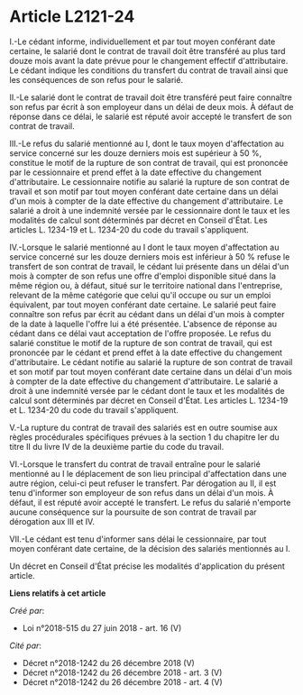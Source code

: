 # Article L2121-24

I.-Le cédant informe, individuellement et par tout moyen conférant date certaine, le salarié dont le contrat de travail doit
être transféré au plus tard douze mois avant la date prévue pour le changement effectif d'attributaire. Le cédant indique les
conditions du transfert du contrat de travail ainsi que les conséquences de son refus pour le salarié.

II.-Le salarié dont le contrat de travail doit être transféré peut faire connaître son refus par écrit à son employeur dans
un délai de deux mois. À défaut de réponse dans ce délai, le salarié est réputé avoir accepté le transfert de son contrat de
travail.

III.-Le refus du salarié mentionné au I, dont le taux moyen d'affectation au service concerné sur les douze derniers mois est
supérieur à 50 %, constitue le motif de la rupture de son contrat de travail, qui est prononcée par le cessionnaire et prend
effet à la date effective du changement d'attributaire. Le cessionnaire notifie au salarié la rupture de son contrat de
travail et son motif par tout moyen conférant date certaine dans un délai d'un mois à compter de la date effective du
changement d'attributaire. Le salarié a droit à une indemnité versée par le cessionnaire dont le taux et les modalités de
calcul sont déterminés par décret en Conseil d'État. Les articles L. 1234-19 et L. 1234-20 du code du travail s'appliquent.

IV.-Lorsque le salarié mentionné au I dont le taux moyen d'affectation au service concerné sur les douze derniers mois est
inférieur à 50 % refuse le transfert de son contrat de travail, le cédant lui présente dans un délai d'un mois à compter de
son refus une offre d'emploi disponible situé dans la même région ou, à défaut, situé sur le territoire national dans
l'entreprise, relevant de la même catégorie que celui qu'il occupe ou sur un emploi équivalent, par tout moyen conférant date
certaine. Le salarié peut faire connaître son refus par écrit au cédant dans un délai d'un mois à compter de la date à
laquelle l'offre lui a été présentée. L'absence de réponse au cédant dans ce délai vaut acceptation de l'offre proposée. Le
refus du salarié constitue le motif de la rupture de son contrat de travail, qui est prononcée par le cédant et prend effet à
la date effective du changement d'attributaire. Le cédant notifie au salarié la rupture de son contrat de travail et son
motif par tout moyen conférant date certaine dans un délai d'un mois à compter de la date effective du changement
d'attributaire. Le salarié a droit à une indemnité versée par le cédant dont le taux et les modalités de calcul sont
déterminés par décret en Conseil d'État. Les articles L. 1234-19 et L. 1234-20 du code du travail s'appliquent.

V.-La rupture du contrat de travail des salariés est en outre soumise aux règles procédurales spécifiques prévues à la
section 1 du chapitre Ier du titre II du livre IV de la deuxième partie du code du travail.

VI.-Lorsque le transfert du contrat de travail entraîne pour le salarié mentionné au I le déplacement de son lieu principal
d'affectation dans une autre région, celui-ci peut refuser le transfert. Par dérogation au II, il est tenu d'informer son
employeur de son refus dans un délai d'un mois. À défaut, il est réputé avoir accepté le transfert. Le refus du salarié
n'emporte aucune conséquence sur la poursuite de son contrat de travail par dérogation aux III et IV.

VII.-Le cédant est tenu d'informer sans délai le cessionnaire, par tout moyen conférant date certaine, de la décision des
salariés mentionnés au I.

Un décret en Conseil d'État précise les modalités d'application du présent article.

**Liens relatifs à cet article**

_Créé par_:

  - Loi n°2018-515 du 27 juin 2018 - art. 16 (V)

_Cité par_:

  - Décret n°2018-1242 du 26 décembre 2018 (V)
  - Décret n°2018-1242 du 26 décembre 2018 - art. 3 (V)
  - Décret n°2018-1242 du 26 décembre 2018 - art. 4 (V)
